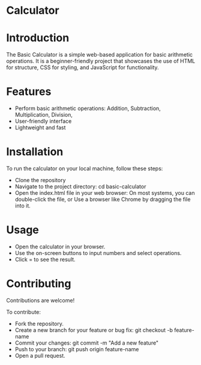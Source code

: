 # Calculator
# Introduction
The Basic Calculator is a simple web-based application for basic arithmetic operations. It is a beginner-friendly project that showcases the use of HTML for structure, CSS for styling, and JavaScript for functionality.
# Features
* Perform basic arithmetic operations:
Addition,
Subtraction,
Multiplication,
Division,
* User-friendly interface
* Lightweight and fast
# Installation
To run the calculator on your local machine, follow these steps:
* Clone the repository
* Navigate to the project directory:
cd basic-calculator
* Open the index.html file in your web browser:
On most systems, you can double-click the file, or
Use a browser like Chrome by dragging the file into it.
# Usage
* Open the calculator in your browser.
* Use the on-screen buttons to input numbers and select operations.
* Click = to see the result.
# Contributing
Contributions are welcome!

To contribute:
* Fork the repository.
* Create a new branch for your feature or bug fix:
git checkout -b feature-name
* Commit your changes:
git commit -m "Add a new feature"
* Push to your branch:
git push origin feature-name
* Open a pull request.
